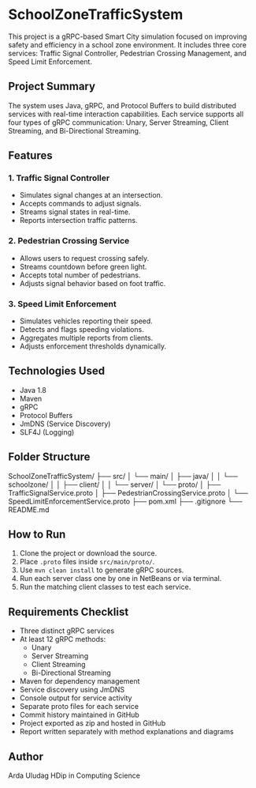 # SchoolZoneTrafficSystem

This project is a gRPC-based Smart City simulation focused on improving safety and efficiency in a school zone environment. It includes three core services: Traffic Signal Controller, Pedestrian Crossing Management, and Speed Limit Enforcement.

## Project Summary

The system uses Java, gRPC, and Protocol Buffers to build distributed services with real-time interaction capabilities. Each service supports all four types of gRPC communication: Unary, Server Streaming, Client Streaming, and Bi-Directional Streaming.

## Features

### 1. Traffic Signal Controller
- Simulates signal changes at an intersection.
- Accepts commands to adjust signals.
- Streams signal states in real-time.
- Reports intersection traffic patterns.

### 2. Pedestrian Crossing Service
- Allows users to request crossing safely.
- Streams countdown before green light.
- Accepts total number of pedestrians.
- Adjusts signal behavior based on foot traffic.

### 3. Speed Limit Enforcement
- Simulates vehicles reporting their speed.
- Detects and flags speeding violations.
- Aggregates multiple reports from clients.
- Adjusts enforcement thresholds dynamically.

## Technologies Used

- Java 1.8
- Maven
- gRPC
- Protocol Buffers
- JmDNS (Service Discovery)
- SLF4J (Logging)

## Folder Structure

SchoolZoneTrafficSystem/
├── src/
│   └── main/
│       ├── java/
│       │   └── schoolzone/
│       │       ├── client/
│       │       └── server/
│       └── proto/
│           ├── TrafficSignalService.proto
│           ├── PedestrianCrossingService.proto
│           └── SpeedLimitEnforcementService.proto
├── pom.xml
├── .gitignore
└── README.md

## How to Run

1. Clone the project or download the source.
2. Place `.proto` files inside `src/main/proto/`.
3. Use `mvn clean install` to generate gRPC sources.
4. Run each server class one by one in NetBeans or via terminal.
5. Run the matching client classes to test each service.

## Requirements Checklist

- Three distinct gRPC services
- At least 12 gRPC methods:
  - Unary
  - Server Streaming
  - Client Streaming
  - Bi-Directional Streaming
- Maven for dependency management
- Service discovery using JmDNS
- Console output for service activity
- Separate proto files for each service
- Commit history maintained in GitHub
- Project exported as zip and hosted in GitHub
- Report written separately with method explanations and diagrams

## Author

Arda Uludag 
HDip in Computing Science 